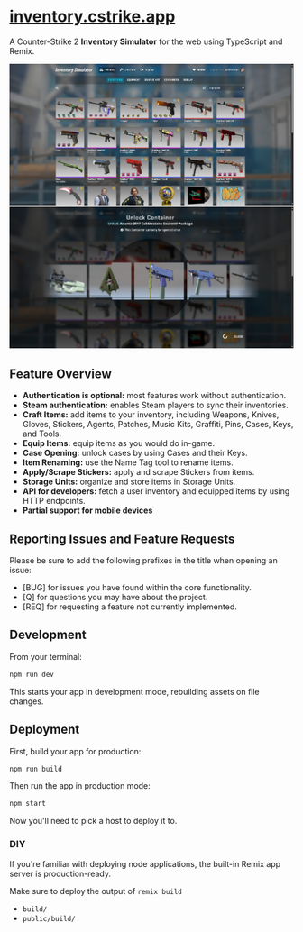 # [inventory.cstrike.app](https://inventory.cstrike.app/)

A Counter-Strike 2 **Inventory Simulator** for the web using TypeScript and Remix.

<img src="https://raw.githubusercontent.com/ianlucas/cs2-inventory-simulator/main/screenshot1.png" alt="Inventory Simulator homepage" title="CS2 Inventory Simulator" />

<img src="https://raw.githubusercontent.com/ianlucas/cs2-inventory-simulator/main/screenshot2.png" alt="Inventory Simulator case opening" title="CS2 Inventory Simulator" />

## Feature Overview

- **Authentication is optional:** most features work without authentication.
- **Steam authentication:** enables Steam players to sync their inventories.
- **Craft Items:** add items to your inventory, including Weapons, Knives, Gloves, Stickers, Agents, Patches, Music Kits, Graffiti, Pins, Cases, Keys, and Tools.
- **Equip Items:** equip items as you would do in-game.
- **Case Opening:** unlock cases by using Cases and their Keys.
- **Item Renaming:** use the Name Tag tool to rename items.
- **Apply/Scrape Stickers:** apply and scrape Stickers from items.
- **Storage Units:** organize and store items in Storage Units.
- **API for developers:** fetch a user inventory and equipped items by using HTTP endpoints.
- **Partial support for mobile devices**

## Reporting Issues and Feature Requests

Please be sure to add the following prefixes in the title when opening an issue:

- [BUG] for issues you have found within the core functionality.
- [Q] for questions you may have about the project.
- [REQ] for requesting a feature not currently implemented.

## Development

From your terminal:

```sh
npm run dev
```

This starts your app in development mode, rebuilding assets on file changes.

## Deployment

First, build your app for production:

```sh
npm run build
```

Then run the app in production mode:

```sh
npm start
```

Now you'll need to pick a host to deploy it to.

### DIY

If you're familiar with deploying node applications, the built-in Remix app server is production-ready.

Make sure to deploy the output of `remix build`

- `build/`
- `public/build/`
